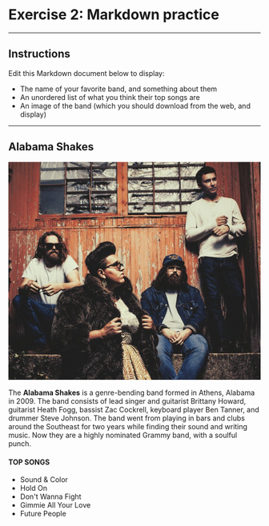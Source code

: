 # Exercise 2: Markdown practice

---
## Instructions
Edit this Markdown document below to display:

- The name of your favorite band, and something about them
- An unordered list of what you think their top songs are
- An image of the band (which you should download from the web, and display)

----

## Alabama Shakes

![shakes](shakes.jpg)

The **Alabama Shakes** is a genre-bending band formed in Athens, Alabama in 2009. The band consists of lead singer and guitarist Brittany Howard, guitarist Heath Fogg, bassist Zac Cockrell, keyboard player Ben Tanner, and drummer Steve Johnson. The band went from playing in bars and clubs around the Southeast for two years while finding their sound and writing music. Now they are a highly nominated Grammy band, with a soulful punch.

#### TOP SONGS

- Sound & Color
- Hold On
- Don't Wanna Fight 
- Gimmie All Your Love
- Future People


